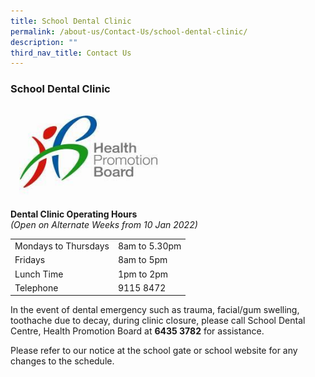 ```yaml
---
title: School Dental Clinic
permalink: /about-us/Contact-Us/school-dental-clinic/
description: ""
third_nav_title: Contact Us
---
```

### School Dental Clinic

<img src="/images/dc.png" style="width:50%">

**Dental Clinic Operating Hours**<br>
_(Open on Alternate Weeks from 10 Jan 2022)_

|  |  |
|---|---|
| Mondays to Thursdays | 8am to 5.30pm |
| Fridays | 8am to 5pm |
| Lunch Time | 1pm to 2pm |
| Telephone | 9115 8472 |

In the event of dental emergency such as trauma, facial/gum swelling, toothache due to decay, during clinic closure, please call School Dental Centre, Health Promotion Board at **6435 3782** for assistance.

Please refer to our notice at the school gate or school website for any changes to the schedule.